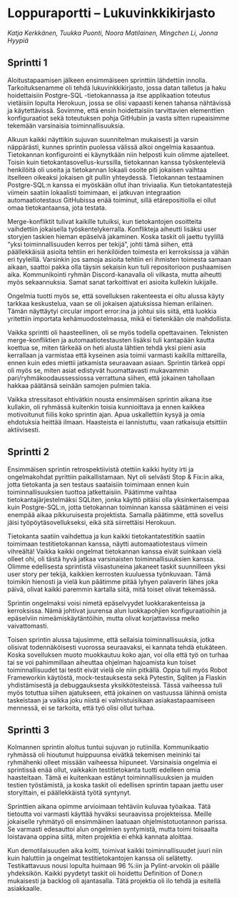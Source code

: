 <h1>Loppuraportti – Lukuvinkkikirjasto</h1>

<i>Katja Kerkkänen, Tuukka Puonti, Noora Matilainen, Mingchen Li, Jonna Hyypiä</i>

<h2>Sprintti 1</h2>

Aloitustapaamisen jälkeen ensimmäiseen sprinttiin lähdettiin innolla. Tarkoituksenamme oli tehdä lukuvinkkikirjasto, jossa datan talletus ja haku hoidettaisiin Postgre-SQL -tietokannassa ja itse applikaation toteutus vietäisiin lopulta Herokuun, jossa se olisi vapaasti kenen tahansa nähtävissä ja käytettävissä. Sovimme, että ensin hoidettaisiin tarvittavien elementtien konfiguraatiot sekä toteutuksen pohja GitHubiin ja vasta sitten rupeaisimme tekemään varsinaisia toiminnallisuuksia. 

Alkuun kaikki näyttikin sujuvan suunnitelman mukaisesti ja varsin näppärästi, kunnes sprintin puolessa välissä alkoi ongelmia kasaantua. Tietokannan konfigurointi ei käynytkään niin helposti kuin olimme ajatelleet. Toisin kuin tietokantasovellus-kurssilla, tietokannan kanssa työskenteleviä henkilöitä oli useita ja tietokannan lokaali osoite piti jokaisen vaihtaa itselleen oikeaksi jokaisen git pullin yhteydessä. Tietokannan testaaminen Postgre-SQL:n kanssa ei myöskään ollut ihan triviaalia. Kun tietokantatestejä viimein saatiin lokaalisti toimimaan, ei jatkuvan integraation automaatiotestaus GitHubissa enää toiminut, sillä etärepositiolla ei ollut omaa tietokantaansa, jota testata.

Merge-konfliktit tulivat kaikille tutuiksi, kun tietokantojen osoitteita vaihdettiin jokaisella työskentelykerralla. Konflikteja aiheutti lisäksi user storyjen taskien hieman epäselvä jakaminen. Koska taskit oli jaettu tyylillä “yksi toiminnallisuuden kerros per tekijä”, johti tämä siihen, että päällekkäisiä asioita tehtiin eri henkilöiden toimesta eri kerroksissa ja vähän eri tyyleillä. Varsinkin jos samoja asioita tehtiin eri ihmisten toimesta samaan aikaan, saattoi pakka olla täysin sekaisin kun tuli repositorioon pushaamisen aika. Kommunikointi ryhmän Discord-kanavalla oli vilkasta, mutta aiheutti myös sekaannuksia. Samat sanat tarkoittivat eri asioita kullekin lukijalle. 

Ongelmia tuotti myös se, että sovelluksen rakenteesta ei oltu alussa käyty tarkkaa keskustelua, vaan se oli jokaisen ajatuksissa hieman erilainen. Tämän näyttäytyi circular import error:ina ja johtui siis siitä, että luokkia yritettiin importata kehämuodostelmassa, mikä ei tietenkään ole mahdollista.

Vaikka sprintti oli haasteellinen, oli se myös todella opettavainen. Teknisten merge-konfliktien ja automaatiotestausten lisäksi tuli kantapään kautta koettua se, miten tärkeää on heti alusta lähtien tehdä yksi pieni asia kerrallaan ja varmistaa että kyseinen asia toimii varmasti kaikilla mittareilla, ennen kuin edes miettii jatkamista seuraavaan asiaan. Sprintin tärkeä oppi oli myös se, miten asiat edistyvät huomattavasti mukavammin pari/ryhmäkoodaussessiossa verrattuna siihen, että jokainen tahollaan hakkaa päätänsä seinään samojen pulmien takia.

Vaikka stressitasot ehtivätkin nousta ensimmäisen sprintin aikana itse kullakin, oli ryhmässä kuitenkin toisia kunnioittava ja ennen kaikkea motivoitunut fiilis koko sprintin ajan. Apua uskallettiin kysyä ja omia ehdotuksia heittää ilmaan. Haasteista ei lannistuttu, vaan ratkaisuja etsittiin aktiivisesti.

<h2>Sprintti 2</h2>

Ensimmäisen sprintin retrospektiivistä otettiin kaikki hyöty irti ja ongelmakohdat pyrittiin paikallistamaan. Nyt oli selvästi Stop & Fix:in aika, jotta tietokanta ja sen testaus saataisiin toimimaan ennen kuin toiminnallisuuksien tuottoa jatkettaisiin. Päätimme vaihtaa tietokantajärjestelmäksi SQLiten, jonka käyttö pitäisi olla yksinkertaisempaa kuin Postgre-SQL:n, jotta tietokannan toiminnan kanssa säätäminen ei veisi enempää aikaa pikkuruisesta projektista. Samalla päätimme, että sovellus jäisi työpöytäsovellukseksi, eikä sitä siirrettäisi Herokuun.

Tietokanta saatiin vaihdettua ja kun kaikki tietokantatestitkin saatiin toimimaan testitietokannan kanssa, näytti automaatiotestaus viimein vihreältä! Vaikka kaikki ongelmat tietokannan kanssa eivät suinkaan vielä olleet ohi, oli tästä hyvä jatkaa varsinaisten toiminnallisuuksien kanssa. Olimme edellisesta sprintistä viisastuneina jakaneet taskit suunnilleen yksi user story per tekijä, kaikkien kerrosten kuuluessa työnkuvaan. Tämä toimikin hienosti ja vielä kun päätimme pitää lyhyen palaverin lähes joka päivä, olivat kaikki paremmin kartalla siitä, mitä toiset olivat tekemässä.

Sprintin ongelmaksi voisi nimetä epäselvyydet luokkarakenteissa ja kerroksissa. Nämä johtivat juurensa alun luokkapohjien konfiguraatioihin ja epäselviin nimeämiskäytäntöihin, mutta olivat korjattavissa melko vaivattomasti.

Toisen sprintin alussa tajusimme, että sellaisia toiminnallisuuksia, jotka olisivat todennäköisesti vuorossa seuraavaksi, ei kannata tehdä etukäteen. Koska sovelluksen muoto muokkautuu koko ajan, voi olla että työ on turhaa tai se voi pahimmillaan aiheuttaa ohjelman hajoamista kun toiset toiminnallisuudet tai testit eivät vielä ole niin pitkällä. Oppia tuli myös Robot Frameworkin käytöstä, mock-testauksesta sekä Pytestin, Sqliten ja Flaskin yhdistämisestä ja debuggauksesta yksikkötesteissä. Tässä vaiheessa tuli myös totuttua siihen ajatukseen, että jokainen on vastuussa lähinnä omista taskeistaan ja vaikka joku niistä ei valmistuisikaan asiakastapaamiseen mennessä, ei se tarkoita, että työ olisi ollut turhaa.

<h2>Sprintti 3</h2>

Kolmannen sprintin aloitus tuntui sujuvan jo rutiinilla. Kommunikaatio ryhmässä oli hioutunut huippuunsa eivätkä tekemisen meininki tai ryhmähenki olleet missään vaiheessa hiipuneet. Varsinaisia ongelmia ei sprintissä enää ollut, vaikkakin testitietokanta tuotti edelleen omia haasteitaan. Tämä ei kuitenkaan estänyt toiminnallisuuksien ja muiden testien työstämistä, ja koska taskit oli edellisen sprintin tapaan jaettu user storyittain, ei päällekkäistä työtä syntynyt.

Sprinttien aikana opimme arvioimaan tehtäviin kuluvaa työaikaa. Tätä tietoutta voi varmasti käyttää hyväksi seuraavissa projekteissa. Meille jokaiselle ryhmätyö oli ensimmäinen laatuaan ohjelmistotuotannon parissa. Se varmasti edesauttoi alun ongelmien syntymistä, mutta toimi toisaalta loistavana oppina siitä, miten projektia ei ehkä kannata aloittaa. 

Kun demotilaisuuden aika koitti, toimivat kaikki toiminnallisuudet juuri niin kuin haluttiin ja ongelmat testitietokantojen kanssa oli selätetty. Testikattavuus nousi lopulta huimaan 96 %:iin ja Pylint-arvokin oli päälle yhdeksikön. Kaikki pyydetyt taskit oli hoidettu Definition of Done:n mukaisesti ja backlog oli ajantasalla. Tätä projektia oli ilo tehdä ja esitellä asiakkaalle.
